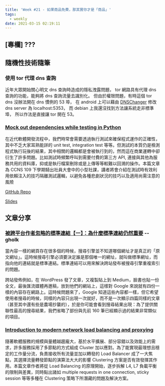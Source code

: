 ```yaml
---
title: 'Week #21 - 如果商品免費，那其實你才是「商品」'
tags:
  - weekly
date: 2021-03-15 02:19:11
---
```


## [專欄] ???

## 隨機性技術隨筆

### 使用 tor 代理 dns 查詢
近年大眾開始關心明文 dns 查詢時造成的隱私洩露問題，
tor 網路具有代理 dns 查詢的功能，能夠將 dns 查詢流量去識別化。
但由於權限問題，有時這個 tor dns 沒辦法開在 dns 慣例的 53 埠，
在 android 上可以藉由 [DNSChanger] 修改 dns server 為 localhost:5353，
而 debian 上我還沒找到方法讓系統走非標準埠，
所以作法是直接讓 tor 開在 53。

[DNSChanger]: https://play.google.com/store/apps/details?id=com.frostnerd.dnschanger

### [Mock out dependencies while testing in Python](https://speakerdeck.com/rainrainwu/mock-out-dependencies-while-testing-in-python)
在近代軟體開發流程中，我們時常會需要透過執行測試來確保程式運作的正確性，其中不乏大家耳熟能詳的 unit test, integration test 等等。但測試的本質仍是檢測程式執行玩後的結果，其中相關的邏輯都是會被執行到的，然而這在商業運轉中卻衍生了許多問題。比如測試時頻繁呼叫到需要付費的第三方 API, 連接與其他為服務共用的資料庫，抑或是執行檔案刪除或是上傳等等較難以回溯的操作。本篇文章為 CCNS 109 下學期騎出社員大會中的小型社課，講者將會介紹在測試時有效利用依賴注入的技巧隔離測試邏輯，以避免各種悲劇狀況的技巧以及適用尚需注意的風險

[GitHub Repo](https://github.com/RainrainWu/python_async_lab)

[Slides](https://speakerdeck.com/rainrainwu/mock-out-dependencies-while-testing-in-python)

## 文章分享

### [被跨平台作者忽略的標準連結【一】：為什麼標準連結仍然重要](https://leafwind.tw/2018/10/13/why-canonical-link-is-still-important/#%E9%82%A3%E4%BB%80%E9%BA%BC%E6%98%AF%E6%A8%99%E6%BA%96%E9%80%A3%E7%B5%90%EF%BC%88Canonical_Link%EF%BC%89%EF%BC%9F) -- gholk
當內容一樣的網頁存在很多個的時候，搜尋引擎並不知道哪個網址才是真正的「原文網址」。這時候搜尋引擎必須要決定誰是那個唯一的網址，就叫做標準網址，而指向他的連結就是標準連結。標準連結可以用來解決跨站發布被搜尋引擎重複索引的問題。

跨站發佈例如，在 WordPress 發了文章，又複製貼上到 Medium，臉書也貼一份全文，最後匯流媒體再邀稿，放到他們的網站上，這樣對 Google 來說就有四份一樣的內容存在網路上。這時候問題來了，Google 知道這些內容都一樣，但它希望使用者搜尋的時候，同樣的內容只出現一次就好，而不是一次顯示四篇同樣的文章（甚至其中還有些是農場抄襲的），於是你可能會看到搜尋結果出現：為了提供關聯性最高的搜尋結果，我們省略了部份與先前 160 筆已經顯示過的結果非常類似的項目。

### [Introduction to modern network load balancing and proxying](https://blog.envoyproxy.io/introduction-to-modern-network-load-balancing-and-proxying-a57f6ff80236)

隨著軟體服務的規模與量體越趨龐大，基於水平擴展、部分容錯以及效能上的需求，許多服務採用了多節點的方式組成 Cluster 加以應對。為了能實現最理想且穩定的工作量分流，負責接收所有流量並加以轉發的 Load Balancer 成了一大焦點，其選擇流量轉發節點的演算法大大的影響 Clustering 方案是否有效發揮其作用。本篇文章作者將從 Load Balancing 的原理開始，逐步拆解 L4, L7 負載平衡的限制與差異，同時點出諸如 multiple requests in one connection, sticky session 等等多種在 Clustering 策略下所潛藏的問題及解決方案。
